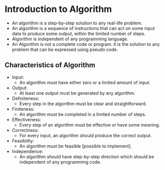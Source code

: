 # Introduction to Algorithm

- An algorithm is a step-by-step solution to any real-life problem.
- An algorithm is a sequence of instructions that can act on some input data to produce some output, within the limited number of steps.
- Algorithm is independent of any programming language.
- An Algorithm is not a complete code or program. it is the solution to any problem that can be expressed using pseudo code.

## Characteristics of Algorithm

- Input:
    - An algorithm must have either zero or a limited amount of input.
- Output:
    - At least one output must be generated by any algorithm.
- Definiteness:
    - Every step in the algorithm must be clear and straightforward.
- Finiteness:
    - An algorithm must be completed in a limited number of steps.
- Effectiveness:
    - Every step of an algorithm must be effective or have some meaning.
- Correctness:
    - For every input, an algorithm should produce the correct output.
- Feasibility:
    - An algorithm must be feasible [possible to implement].
- Independence:
    - An algorithm should have step-by-step direction which should be independent of any programming code.
